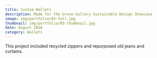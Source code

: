 ```yaml
---
title: Custom Wallets
description: Made for the Grove Gallery Sustainable Design Showcase
image: img/portfolio/03-full.jpg
thumbnail: img/portfolio/03-thumbnail.jpg
date: August 2018
category: Wallets
---
```

This project included recycled zippers and repurposed old jeans and curtains. 